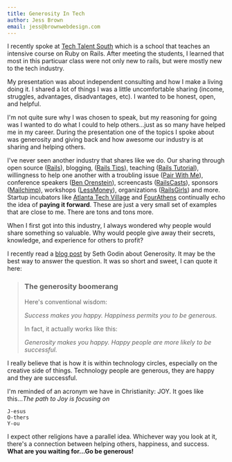 ```yaml
---
title: Generosity In Tech
author: Jess Brown
email: jess@brownwebdesign.com
---
```


I recently spoke at [Tech Talent South][1] which is a school that
teaches an intensive course on Ruby on Rails. After meeting the
students, I learned that most in this particuar class were not only new
to rails, but were mostly new to the tech industry.  

My presentation was about independent consulting and how I make a living
doing it. I shared a lot of things I was a little uncomfortable sharing
(income, struggles, advantages, disadvantages, etc). I wanted to be
honest, open, and helpful.

I'm not quite sure why I was chosen to speak, but my reasoning for going
was I wanted to do what I could to help others...just as so many have
helped me in my career. During the presentation one of the topics I
spoke about was generosity and giving back and how awesome our industry
is at sharing and helping others.

I've never seen another industry that shares like we do.  Our sharing
through open source ([Rails][]), blogging, ([Rails Tips][]), teaching
([Rails Tutorial][]), willingness to help one another with a
troubling issue ([Pair With Me][]), conference speakers ([Ben
Orenstein][]), screencasts ([RailsCasts][]), sponsors ([Mailchimp][]),
workshops ([LessMoney][]), organizations ([RailsGirls][]) and more.
Startup incubators like [Atlanta Tech Village][] and [FourAthens][]
continually echo the idea of **paying it forward**. These are just a very
small set of examples that are close to me. There are tons and tons
more.

When I first got into this industry, I always wondered why people would
share something so valuable. Why would people give away their secrets,
knowledge, and experience for others to profit?

I recently read a [blog post][2] by Seth Godin about Generosity.  It may be
the best way to answer the question. It was so short and sweet, I can
quote it here:

> ### The generosity boomerang
>
> Here's conventional wisdom:
> 
> *Success makes you happy. Happiness permits you to be generous.*
> 
> In fact, it actually works like this:
> 
> *Generosity makes you happy. Happy people are more likely to be
> successful.*

I really believe that is how it is within technology circles, especially
on the creative side of things. Technology people are generous, they are
happy and they are successful.

I'm reminded of an acronym we have in Christianity: JOY. It goes like
this...*The path to Joy is focusing on*

    J-esus  
    O-thers  
    Y-ou  

I expect other religions have a parallel idea. Whichever way you look at
it, there's a connection between helping others, happiness, and success.
**What are you waiting for...Go be generous!**

[1]:http://techtalentsouth.com
[Mailchimp]:http://www.mailchimp.com
[Rails Tips]:http://www.railstips.org/
[Pair With Me]:http://www.pairprogramwith.me/
[Rails Tutorial]:http://ruby.railstutorial.org/
[Ben Orenstein]:http://vimeo.com/61087282
[RailsCasts]:http://railscasts.com/
[RailsGirls]:http://railsgirls.com/
[LessMoney]:http://lessmoney.lesseverything.com/
[Rails]:http://rubyonrails.org/
[Atlanta Tech Village]:http://atlantatechvillage.com/
[FourAthens]:http://www.fourathens.com/
[2]:http://sethgodin.typepad.com/seths_blog/2014/04/the-generosity-boomerang.html

